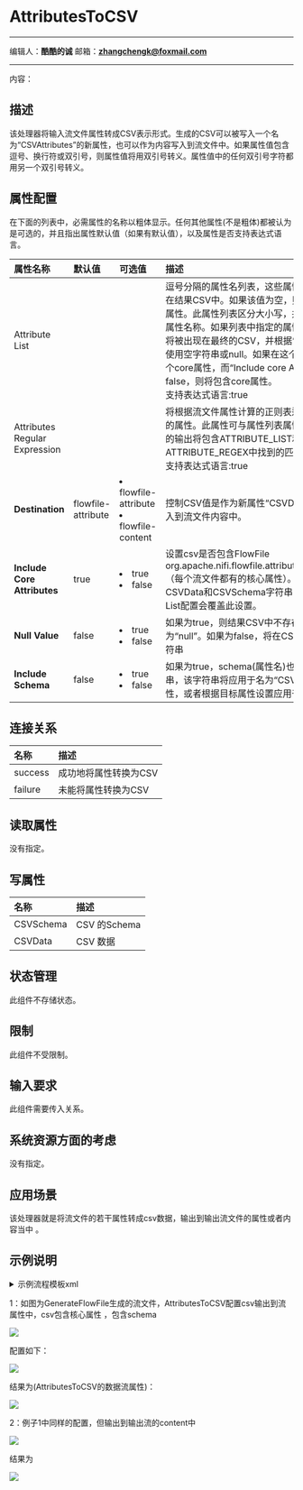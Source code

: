 # AttributesToCSV
***
编辑人：__**酷酷的诚**__  邮箱：**zhangchengk@foxmail.com** 
***
内容：


## 描述

 该处理器将输入流文件属性转成CSV表示形式。生成的CSV可以被写入一个名为“CSVAttributes”的新属性，也可以作为内容写入到流文件中。如果属性值包含逗号、换行符或双引号，则属性值将用双引号转义。属性值中的任何双引号字符都用另一个双引号转义。

## 属性配置

在下面的列表中，必需属性的名称以粗体显示。任何其他属性(不是粗体)都被认为是可选的，并且指出属性默认值（如果有默认值），以及属性是否支持表达式语言。

|属性名称|默认值|可选值|描述|
|:-|:-|:-|:-|
|Attribute List|||逗号分隔的属性名列表，这些属性及属性值将包含在结果CSV中。如果该值为空，则将包含所有现有属性。此属性列表区分大小写，并支持包含逗号的属性名称。如果列表中指定的属性没有找到，它扔将被出现在最终的CSV，并根据“NULL Value”属性使用空字符串或null。如果在这个列表中指定了一个core属性，而“Include core Attributes”属性为false，则将包含core属性。<br>支持表达式语言:true|
|Attributes Regular Expression|||将根据流文件属性计算的正则表达式，以选择匹配的属性。此属性可与属性列表属性组合使用。最后的输出将包含ATTRIBUTE_LIST和ATTRIBUTE_REGEX中找到的匹配项的组合。<br>支持表达式语言:true|
|**Destination**|flowfile-attribute|<li>flowfile-attribute</li><li>flowfile-content</li>|控制CSV值是作为新属性“CSVData”写入，还是写入到流文件内容中。|
|**Include Core Attributes**|true|<li>true</li><li>false</li>|设置csv是否包含FlowFile org.apache.nifi.flowfile.attributes.CoreAttributes（每个流文件都有的核心属性）。核心属性将添加到CSVData和CSVSchema字符串的末尾。Attribute List配置会覆盖此设置。|
|**Null Value**|false|<li>true</li><li>false</li>|如果为true，则结果CSV中不存在或为空的属性将为“null”。如果为false，将在CSV中放置一个空字符串|
|**Include Schema**|false|<li>true</li><li>false</li>|如果为true，schema(属性名)也将转换为CSV字符串，该字符串将应用于名为“CSVSchema”的新属性，或者根据目标属性设置应用于内容的第一行。|

## 连接关系

|名称|描述|
|:-|:-|
|success|成功地将属性转换为CSV|
|failure|未能将属性转换为CSV|

## 读取属性

没有指定。

## 写属性

|名称|描述|
|:-|:-|
|CSVSchema|CSV 的Schema|
|CSVData|CSV 数据|

## 状态管理

此组件不存储状态。

## 限制

此组件不受限制。

## 输入要求

此组件需要传入关系。

## 系统资源方面的考虑

没有指定。

## 应用场景

该处理器就是将流文件的若干属性转成csv数据，输出到输出流文件的属性或者内容当中 。

## 示例说明

<details>
<summary>示例流程模板xml</summary>
<p>流程图</p>
<img src="./img/AttributesToCSV/demo.png">
<p>流程模板xml(1.9.2)</p>
链接: <a target="_blank" href="https://pan.baidu.com/s/1EiMvHGLMV2mYiT7pWxgf3A">百度云盘</a> 提取码: rqy4 
</details>

1：如图为GenerateFlowFile生成的流文件，AttributesToCSV配置csv输出到流属性中，csv包含核心属性 ，包含schema

![](./img/AttributesToCSV/core.png)

配置如下：

![](./img/AttributesToCSV/config.png)

结果为(AttributesToCSV的数据流属性)：

![](./img/AttributesToCSV/result.png)

2：例子1中同样的配置，但输出到输出流的content中

![](./img/AttributesToCSV/config2.png)

结果为

![](./img/AttributesToCSV/result2.png)